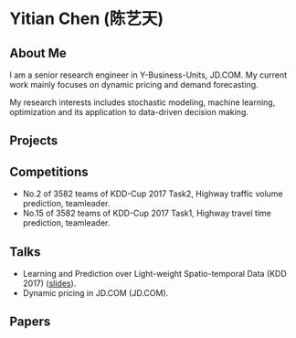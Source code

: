 Yitian Chen (陈艺天)
=========================================
## About Me
I am a senior research engineer in Y-Business-Units, JD.COM. My current work mainly focuses on dynamic pricing and demand forecasting. 

My research interests includes  stochastic modeling, machine learning, optimization and its application to data-driven decision making.  


## Projects


## Competitions
* No.2 of 3582 teams of KDD-Cup 2017 Task2, Highway traffic volume prediction, teamleader.
* No.15 of 3582 teams of KDD-Cup 2017 Task1, Highway travel time prediction, teamleader.

## Talks
* Learning and Prediction over Light-weight Spatio-temporal Data (KDD 2017) ([slides](Documentation/KDDCup2017.pdf)).
* Dynamic pricing in JD.COM (JD.COM).

## Papers
